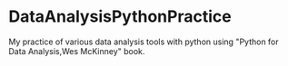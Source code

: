 # DataAnalysisPythonPractice
My practice of various data analysis tools with python using "Python for Data Analysis,Wes McKinney" book.
